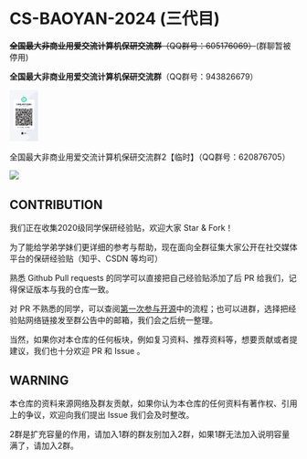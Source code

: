 # CS-BAOYAN-2024 (三代目)

<del>**全国最大非商业用爱交流计算机保研交流群**（QQ群号：605176069）</del>(群聊暂被停用)

<!-- <img src="https://github.com/CS-BAOYAN/CS-BAOYAN-2024/raw/main/1%E7%BE%A4%E4%BA%8C%E7%BB%B4%E7%A0%81.jpeg" width=10% /> -->

**全国最大非商业用爱交流计算机保研交流群**（QQ群号：943826679）

<img src="https://github.com/CS-BAOYAN/CS-BAOYAN-2024/raw/main/2%E7%BE%A4%E4%BA%8C%E7%BB%B4%E7%A0%81.jpeg" width=10% />

全国最大非商业用爱交流计算机保研交流群2【临时】（QQ群号：620876705）

<img src="https://github.com/CS-BAOYAN/CS-BAOYAN-2024/raw/main/3%E7%BE%A4%E4%BA%8C%E7%BB%B4%E7%A0%81.jpg" width=10% />

## CONTRIBUTION

我们正在收集2020级同学保研经验贴，欢迎大家 Star & Fork！

为了能给学弟学妹们更详细的参考与帮助，现在面向全群征集大家公开在社交媒体平台的保研经验贴（知乎、CSDN 等均可）

熟悉 Github Pull requests 的同学可以直接把自己经验贴添加了后 PR 给我们，记得保证版本与我的仓库一致。

对 PR 不熟悉的同学，可以查阅[第一次参与开源](https://github.com/firstcontributions/first-contributions/blob/main/translations/README.zh-cn.md)中的流程；也可以进群，选择把经验贴网络链接发至群公告中的邮箱，我们会之后统一整理。

当然，如果你对本仓库的任何板块，例如复习资料、推荐资料等，想要贡献或者提建议，我们也十分欢迎 PR 和 Issue 。

## WARNING

本仓库的资料来源网络及群友贡献，如果你认为本仓库的任何资料有著作权、引用上的争议，欢迎向我们提出 Issue 我们会及时整改。

2群是扩充容量的作用，请加入1群的群友别加入2群，如果1群无法加入说明容量满了，请加入2群。
